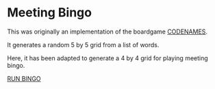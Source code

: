 # Meeting Bingo

This was originally an implementation of the boardgame [CODENAMES](https://boardgamegeek.com/boardgame/178900/codenames).

It generates a random 5 by 5 grid from a list of words.

Here, it has been adapted to generate a 4 by 4 grid for playing meeting bingo.

[RUN BINGO](http://blog.estl.moe/meeting-bingo)

